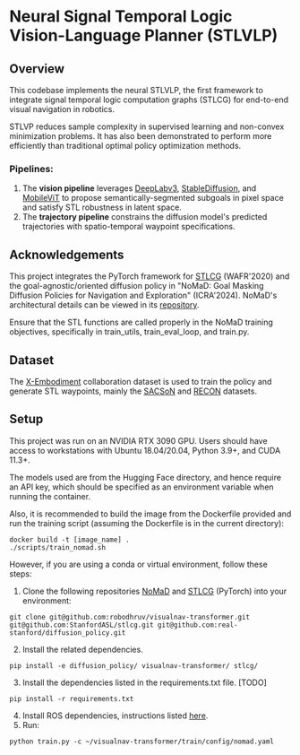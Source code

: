 # Neural Signal Temporal Logic Vision-Language Planner (STLVLP)

## Overview
This codebase implements the neural STLVLP, the first framework to integrate signal temporal logic computation graphs (STLCG) for end-to-end visual navigation in robotics.  

STLVP reduces sample complexity in supervised learning and non-convex minimization problems. It has also been demonstrated to perform more efficiently than traditional optimal policy optimization methods.  

### Pipelines: 
  1) The **vision pipeline** leverages [DeepLabv3](https://arxiv.org/abs/1706.05587), [StableDiffusion](https://github.com/CompVis/stable-diffusion), and [MobileViT](https://arxiv.org/abs/2110.02178) to propose semantically-segmented subgoals in pixel space and satisfy STL robustness in latent space.  
  2) The **trajectory pipeline** constrains the diffusion model's predicted trajectories with spatio-temporal waypoint specifications.  

## Acknowledgements

This project integrates the PyTorch framework for [STLCG](https://arxiv.org/abs/2008.00097) (WAFR'2020) and the goal-agnostic/oriented diffusion policy in "NoMaD: Goal Masking Diffusion Policies for Navigation and Exploration" (ICRA'2024). NoMaD's architectural details can be viewed in its [repository](https://github.com/robodhruv/visualnav-transformer/).

Ensure that the STL functions are called properly in the NoMaD training objectives, specifically in train_utils, train_eval_loop, and train.py.  

## Dataset
The [X-Embodiment](https://robotics-transformer-x.github.io/) collaboration dataset is used to train the policy and generate STL waypoints, mainly the [SACSoN](https://sites.google.com/view/sacson-review/home) and [RECON](https://sites.google.com/view/recon-robot/dataset) datasets.  

## Setup

This project was run on an NVIDIA RTX 3090 GPU. Users should have access to workstations with Ubuntu 18.04/20.04, Python 3.9+, and CUDA 11.3+.  

The models used are from the Hugging Face directory, and hence require an API key, which should be specified as an environment variable when running the container.  

Also, it is recommended to build the image from the Dockerfile provided and run the training script (assuming the Dockerfile is in the current directory):  
```
docker build -t [image_name] .
./scripts/train_nomad.sh
```

However, if you are using a conda or virtual environment, follow these steps: 

1. Clone the following repositories [NoMaD](https://github.com/robodhruv/visualnav-transformer/) and [STLCG](https://github.com/StanfordASL/stlcg/) (PyTorch) into your environment:
```
git clone git@github.com:robodhruv/visualnav-transformer.git git@github.com:StanfordASL/stlcg.git git@github.com:real-stanford/diffusion_policy.git
```

2. Install the related dependencies.
```
pip install -e diffusion_policy/ visualnav-transformer/ stlcg/
```

3. Install the dependencies listed in the requirements.txt file. [TODO]
```
pip install -r requirements.txt
```

4. Install ROS dependencies, instructions listed [here](https://wiki.ros.org/noetic/Installation/Ubuntu).
5. Run:
```
python train.py -c ~/visualnav-transformer/train/config/nomad.yaml
```
